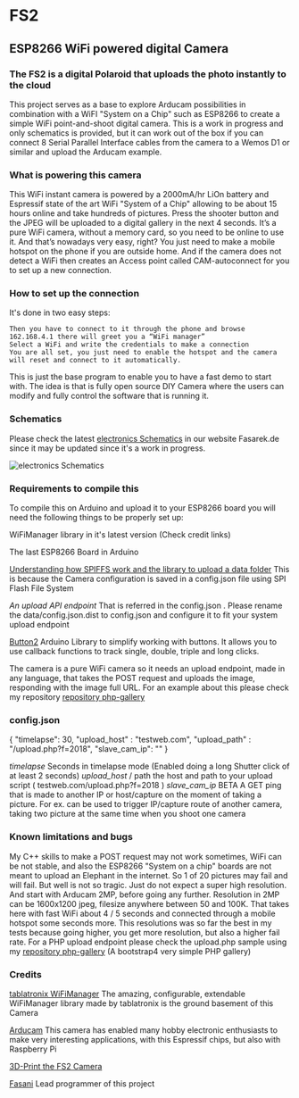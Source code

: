 # FS2
## ESP8266 WiFi powered digital Camera

### The FS2 is a digital Polaroid that uploads the photo instantly to the cloud

This project serves as a base to explore Arducam possibilities in combination with a WiFI "System on a Chip" such as ESP8266 to create a simple WiFi point-and-shoot digital camera.
This is a work in progress and only schematics is provided, but it can work out of the box if you can connect 8 Serial Parallel Interface cables from the camera to a Wemos D1 or similar and upload the Arducam example.

### What is powering this camera
This WiFi instant camera is powered by a 2000mA/hr LiOn battery and Espressif state of the art WiFi "System of a Chip" allowing to be about 15 hours online and take hundreds of pictures.
Press the shooter button and the JPEG will be uploaded to a digital gallery in the next 4 seconds. It’s a pure WiFi camera, without a memory card, so you need to be online to use it. And that’s nowadays very easy, right? You just need to make a mobile hotspot on the phone if you are outside home. And if the camera does not detect a WiFi then creates an Access point called CAM-autoconnect for you to set up a new connection. 

### How to set up the connection
It's done in two easy steps:

    Then you have to connect to it through the phone and browse 162.168.4.1 there will greet you a “WiFi manager”
    Select a WiFi and write the credentials to make a connection
    You are all set, you just need to enable the hotspot and the camera will reset and connect to it automatically.

This is just the base program to enable you to have a fast demo to start with. The idea is that is fully open source DIY Camera where the users can modify and fully control the software that is running it. 

### Schematics

Please check the latest [electronics Schematics](https://fasarek.de/fs2-digital-camera.php) in our website Fasarek.de since it may be updated since it's a work in progress.

![electronics Schematics](https://fasarek.de/assets/fs2/Schematic_FS2-Camera_FS2_201810.png)

### Requirements to compile this

To compile this on Arduino and upload it to your ESP8266 board you will need the following things to be properly set up:

   WiFiManager library in it's latest version (Check credit links)

   The last ESP8266 Board in Arduino

   [Understanding how SPIFFS work and the library to upload a data folder](http://esp8266.github.io/Arduino/versions/2.0.0/doc/filesystem.html) This is because the Camera configuration is saved in a config.json file using SPI Flash File System 

   *An upload API endpoint* That is referred in the config.json . Please rename the data/config.json.dist to config.json and configure it to fit your system upload endpoint

   [Button2](https://github.com/LennartHennigs/Button2) Arduino Library to simplify working with buttons. It allows you to use callback functions to track single, double, triple and long clicks.

   The camera is a pure WiFi camera so it needs an upload endpoint, made in any language, that takes the POST request and uploads the image, responding with the image full URL. For an example about this please check my repository [repository php-gallery](https://github.com/martinberlin/php-gallery)

### config.json

   {
   "timelapse":    30,
   "upload_host" : "testweb.com",
   "upload_path" : "/upload.php?f=2018",
   "slave_cam_ip": ""
   }

*timelapse*   Seconds in timelapse mode (Enabled doing a long Shutter click of at least 2 seconds)
*upload_host* / path   the host and path to your upload script ( testweb.com/upload.php?f=2018 )
*slave_cam_ip*  BETA A GET ping that is made to another IP or host/capture on the moment of taking a picture. For ex. can be used to trigger IP/capture route of another camera, taking two picture at the same time when you shoot one camera

### Known limitations and bugs

My C++ skills to make a POST request may not work sometimes, WiFi can be not stable, and also the ESP8266 "System on a chip" boards are not meant to upload an Elephant in the internet. So 1 of 20 pictures may fail and will fail.
But well is not so tragic. Just do not expect a super high resolution. And start with Arducam 2MP, before going any further.
Resolution in 2MP can be 1600x1200 jpeg, filesize anywhere between 50 and 100K.
That takes here with fast WiFi about 4 / 5 seconds and connected through a mobile hotspot some seconds more. This resolutions was so far the best in my tests because going higher, you get more resolution, but also a higher fail rate.
For a PHP upload endpoint please check the upload.php sample using my 
[repository php-gallery](https://github.com/martinberlin/php-gallery) (A bootstrap4 very simple PHP gallery)


### Credits

[tablatronix WiFiManager](https://github.com/tzapu/WiFiManager) The amazing, configurable, extendable WiFiManager library made by tablatronix is the ground basement of this Camera

[Arducam](http://www.arducam.com) This camera has enabled many hobby electronic enthusiasts to make very interesting applications, with this Espressif chips, but also with Raspberry Pi

[3D-Print the FS2 Camera](https://www.thingiverse.com/thing:3135141) 

[Fasani](https://fasani.de) Lead programmer of this project

